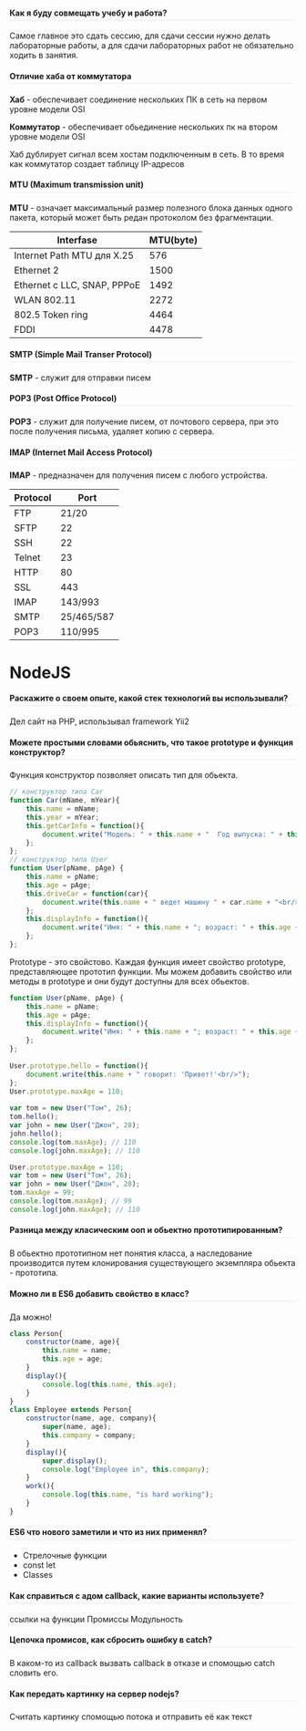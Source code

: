 <dl> 
<style>
h4 {
border-bottom: 1px solid #eaecef;
padding-bottom: .3em;
}
</style>
</dl>

#### Как я буду совмещать учебу и работа?
Самое главное это сдать сессию, для сдачи сессии нужно делать лабораторные работы, 
а для сдачи лабораторных работ не обязательно ходить в занятия.

#### Отличие хаба от коммутатора
**Хаб** - обеспечивает соединение нескольких ПК в сеть на первом уровне модели OSI

**Коммутатор** - обеспечивает обьединение нескольких пк на втором уровне модели OSI

Хаб дублирует сигнал всем хостам подключенным в сеть. В то время как коммутатор создает таблицу IP-адресов

#### MTU (Maximum transmission unit)
**MTU** - означает максимальный размер полезного блока данных одного пакета, который может быть редан протоколом без фрагментации.

| Interfase                   | MTU(byte)   |
| -----------                 | ----------- |
| Internet Path MTU для X.25  | 576         |
| Ethernet 2                  | 1500        |
| Ethernet с LLC, SNAP, PPPoE | 1492        |
| WLAN 802.11                 | 2272        |
| 802.5 Token ring            | 4464        |
| FDDI                        | 4478        |

#### SMTP (Simple Mail Transer Protocol)

**SMTP** - служит для отправки писем

#### POP3 (Post Office Protocol)

**POP3** - служит для получение писем, от почтового сервера, при это после получения письма, удаляет копию с сервера.

#### IMAP (Internet Mail Access Protocol)

**IMAP** - предназначен для получения писем с любого устройства.




| Protocol | Port       |
| ---      | ---        |
| FTP      | 21/20      |
| SFTP     | 22         |
| SSH      | 22         |
| Telnet   | 23         |
| HTTP     | 80         |
| SSL      | 443        |
| IMAP     | 143/993    |
| SMTP     | 25/465/587 |
| POP3     | 110/995    |


# NodeJS

#### Раскажите о своем опыте, какой стек технологий вы использывали?

Дел сайт на PHP, использывал framework Yii2 

#### Можете простыми словами обьяснить, что такое prototype и функция конструктор?

Функция конструктор позволяет описать тип для обьекта.
```javascript
// конструктор типа Car
function Car(mName, mYear){
    this.name = mName;
    this.year = mYear;
    this.getCarInfo = function(){
        document.write("Модель: " + this.name + "  Год выпуска: " + this.year + "<br/>");
    };
};
// конструктор типа User
function User(pName, pAge) {
    this.name = pName;
    this.age = pAge;
    this.driveCar = function(car){
        document.write(this.name + " ведет машину " + car.name + "<br/>");
    };
    this.displayInfo = function(){
        document.write("Имя: " + this.name + "; возраст: " + this.age + "<br/>");
    };
};
```

Prototype - это свойстово.
Каждая функция имеет свойство prototype, представляющее прототип функции. 
Мы можем добавить свойство или методы в prototype и они будут доступны для всех обьектов.
```javascript
function User(pName, pAge) {
    this.name = pName;
    this.age = pAge;
    this.displayInfo = function(){
        document.write("Имя: " + this.name + "; возраст: " + this.age + "<br/>");
    };
};
 
User.prototype.hello = function(){
    document.write(this.name + " говорит: 'Привет!'<br/>");
};
User.prototype.maxAge = 110;
 
var tom = new User("Том", 26);
tom.hello();
var john = new User("Джон", 28);
john.hello();
console.log(tom.maxAge); // 110
console.log(john.maxAge); // 110
```

```javascript
User.prototype.maxAge = 110;
var tom = new User("Том", 26);
var john = new User("Джон", 28);
tom.maxAge = 99;
console.log(tom.maxAge); // 99
console.log(john.maxAge); // 110
```

#### Разница между класическим ооп и обьектно прототипированным?
В обьектно прототипном нет понятия класса, а наследование производится путем клонирования существующего экземпляра обьекта - прототипа.

#### Можно ли в ES6 добавить свойство в класс?
Да можно!
```javascript
class Person{
    constructor(name, age){
        this.name = name;
        this.age = age;
    }
    display(){
        console.log(this.name, this.age);
    }
}
class Employee extends Person{
    constructor(name, age, company){
        super(name, age);
        this.company = company;
    }
    display(){
        super.display();
        console.log("Employee in", this.company);
    }
    work(){
        console.log(this.name, "is hard working");
    }
}
```

#### ES6 что нового заметили и что из них применял?

* Стрелочные функции
* const let
* Classes

#### Как справиться с адом callback, какие варианты используете?
ссылки на функции
Промиссы
Модульность

#### Цепочка промисов, как сбросить ошибку в catch?

В каком-то из callback вызвать callback в отказе и спомощью catch словить его.

#### Как передать картинку на сервер nodejs?

Считать картинку спомощью потока и отправить её как текст
